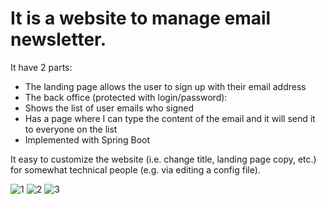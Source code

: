 # It is a website to manage email newsletter.

It have 2 parts:
+ The landing page allows the user to sign up with their email address
+ The back office (protected with login/password):
+ Shows the list of user emails who signed
+ Has a page where I can type the content of the email and it will send it to everyone on the list
+ Implemented with Spring Boot

It easy to customize the website (i.e. change title, landing page copy, etc.) for somewhat technical people (e.g. via editing a config file).

![1](https://user-images.githubusercontent.com/57285928/127336038-031e88ff-66a9-44ac-bb7e-1b0839b26033.png)
![2](https://user-images.githubusercontent.com/57285928/127336103-d87dec8e-d1bc-4ba7-9f90-8fcb08b35a52.png)
![3](https://user-images.githubusercontent.com/57285928/127336131-a6203cee-6205-4adc-a98c-e39e01c33419.png)
